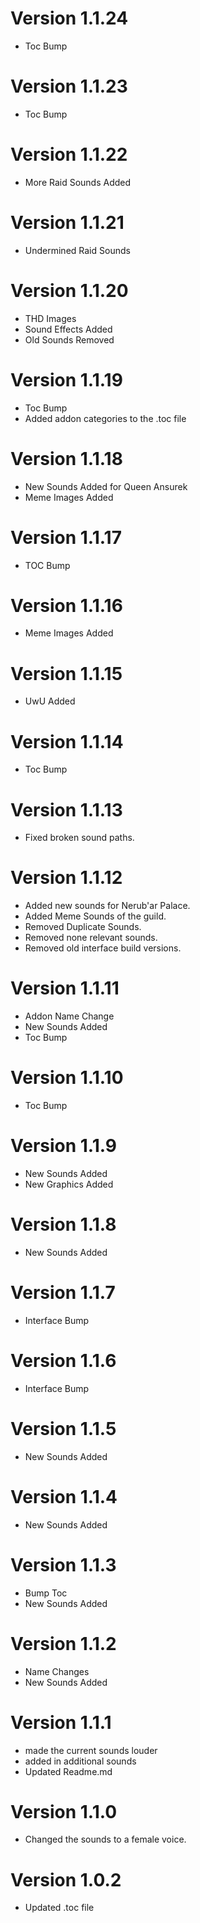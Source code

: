 # Version 1.1.24
- Toc Bump

# Version 1.1.23
- Toc Bump

# Version 1.1.22
- More Raid Sounds Added

# Version 1.1.21
- Undermined Raid Sounds

# Version 1.1.20
- THD Images
- Sound Effects Added
- Old Sounds Removed

# Version 1.1.19

- Toc Bump
- Added addon categories to the .toc file

# Version 1.1.18

- New Sounds Added for Queen Ansurek
- Meme Images Added

# Version 1.1.17

- TOC Bump

# Version 1.1.16

- Meme Images Added

# Version 1.1.15

- UwU Added

# Version 1.1.14

- Toc Bump

# Version 1.1.13

- Fixed broken sound paths.

# Version 1.1.12

- Added new sounds for Nerub'ar Palace.
- Added Meme Sounds of the guild.
- Removed Duplicate Sounds.
- Removed none relevant sounds.
- Removed old interface build versions.

# Version 1.1.11

- Addon Name Change
- New Sounds Added
- Toc Bump

# Version 1.1.10

- Toc Bump

# Version 1.1.9

- New Sounds Added
- New Graphics Added

# Version 1.1.8

- New Sounds Added

# Version 1.1.7

- Interface Bump

# Version 1.1.6

- Interface Bump

# Version 1.1.5

- New Sounds Added

# Version 1.1.4

- New Sounds Added

# Version 1.1.3

- Bump Toc
- New Sounds Added

# Version 1.1.2

- Name Changes
- New Sounds Added

# Version 1.1.1

- made the current sounds louder
- added in additional sounds
- Updated Readme.md

# Version 1.1.0

- Changed the sounds to a female voice.

# Version 1.0.2

- Updated .toc file
